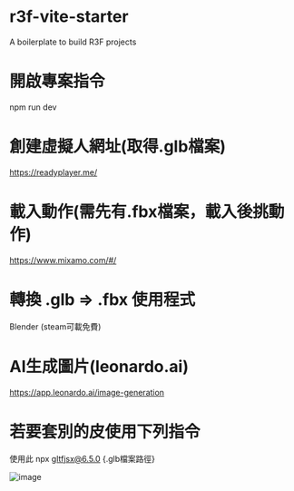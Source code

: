 # r3f-vite-starter
A boilerplate to build R3F projects

# 開啟專案指令
npm run dev

# 創建虛擬人網址(取得.glb檔案)
https://readyplayer.me/

# 載入動作(需先有.fbx檔案，載入後挑動作)
https://www.mixamo.com/#/

# 轉換 .glb => .fbx 使用程式
Blender (steam可載免費)

# AI生成圖片(leonardo.ai)
https://app.leonardo.ai/image-generation

# 若要套別的皮使用下列指令
使用此 npx gltfjsx@6.5.0 {.glb檔案路徑}

![image](https://user-images.githubusercontent.com/6551176/221732091-23ee52cb-4150-42fa-b998-43628d7a6b0d.png)

